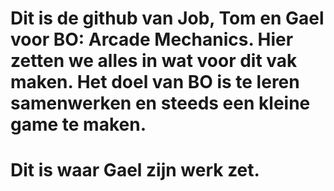 # Dit is de github van Job, Tom en Gael voor BO: Arcade Mechanics. Hier zetten we alles in wat voor dit vak maken. Het doel van BO is te leren samenwerken en steeds een kleine game te maken.
# Dit is waar Gael zijn werk zet.
